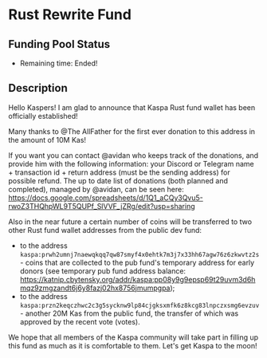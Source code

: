 # Rust Rewrite Fund

## Funding Pool Status
<!---
Feel free to add/remove fields as you see fit.
--->
- Remaining time: Ended!
## Description
Hello Kaspers! I am glad to announce that Kaspa Rust fund wallet has been officially established!

Many thanks to @The AllFather for the first ever donation to this address in the amount of 10M Kas!

If you want you can contact @avidan who keeps track of the donations, and provide him with the following information: your Discord or Telegram name + transaction id + return address (must be the sending address) for possible refund. The up to date list of donations (both planned and completed), managed by @avidan, can be seen here: https://docs.google.com/spreadsheets/d/1Q1_aCQy3Qvu5-rwoZ3THQhpWL9T5QUPf_SlVVF_jZRg/edit?usp=sharing 

Also in the near future a certain number of coins will be transferred to two other Rust fund wallet addresses from the public dev fund:

- to the address `kaspa:prwh2umnj7naewqkqq7qw87smyf4x0ehtk7m3j7x33hh67agw76z6zkwvtz2s` - coins that are collected to the pub fund's temporary address for early donors (see temporary pub fund address balance: https://katnip.cbytensky.org/addr/kaspa:pp08y9g9epsp69t29uvm3d6hmqz9zmgzandt6j6y8fazj02hx8756jmumpgpa);
- to the address `kaspa:przn2keqczhwc2c3g5sycknw9lp84cjgksxmfk6z8kcg83lnpczxsmg6evzuv` - another 20M Kas from the public fund, the transfer of which was approved by the recent vote (⁠votes⁠).

We hope that all members of the Kaspa community will take part in filling up this fund as much as it is comfortable to them. Let's get Kaspa to the moon! 

